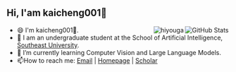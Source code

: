 
 <h2>Hi, I'am kaicheng001👋</h2>
<a href="https://github.com/kaicheng001">
  <img align="right" alt="GitHub Stats" src="https://github-readme-stats.vercel.app/api?theme=radical&username=kaicheng001&show_icons=true&include_all_commits=true" />
</a>
<img align="right" src="https://komarev.com/ghpvc/?username=kaicheng001" alt="hiyouga" />

- 😄 I'm kaicheng001👋.
- 🏫 I am an undergraduate student at the School of Artificial Intelligence, [Southeast University](https://www.seu.edu.cn/).
- 🔭 I’m currently learning Computer Vision and Large Language Models.
- 📫How to reach me: [Email](xingxie.cn@gmail.con) | [Homepage](https://kaicheng001.github.io/) | [Scholar](https://scholar.google.com/citations?user=auVVccsAAAAJ&hl=en&oi=ao)
